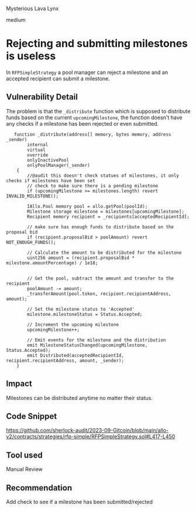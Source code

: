 Mysterious Lava Lynx

medium

# Rejecting and submitting milestones is useless

In `RFPSimpleStrategy` a pool manager can reject a milestone and an accepted recipient can submit a milestone.

## Vulnerability Detail

The problem is that the `_distribute` function which is supposed to distribute funds based on the current `upcomingMilestone`, the function doesn't have any checks if a milestone has been rejected or even submitted.

```solidity
   function _distribute(address[] memory, bytes memory, address _sender)
        internal
        virtual
        override
        onlyInactivePool
        onlyPoolManager(_sender)
    {
        //@audit this doesn't check statues of milestones, it only checks if milestones have been set
        // check to make sure there is a pending milestone
        if (upcomingMilestone >= milestones.length) revert INVALID_MILESTONE();

        IAllo.Pool memory pool = allo.getPool(poolId);
        Milestone storage milestone = milestones[upcomingMilestone];
        Recipient memory recipient = _recipients[acceptedRecipientId];

        // make sure has enough funds to distribute based on the proposal bid
        if (recipient.proposalBid > poolAmount) revert NOT_ENOUGH_FUNDS();

        // Calculate the amount to be distributed for the milestone
        uint256 amount = (recipient.proposalBid * milestone.amountPercentage) / 1e18;

        
        // Get the pool, subtract the amount and transfer to the recipient
        poolAmount -= amount;
        _transferAmount(pool.token, recipient.recipientAddress, amount);

        // Set the milestone status to 'Accepted'
        milestone.milestoneStatus = Status.Accepted;

        // Increment the upcoming milestone
        upcomingMilestone++;

        // Emit events for the milestone and the distribution
        emit MilestoneStatusChanged(upcomingMilestone, Status.Accepted);
        emit Distributed(acceptedRecipientId, recipient.recipientAddress, amount, _sender);
    }

```

## Impact

Milestones can be distributed anytime no matter their status.

## Code Snippet
https://github.com/sherlock-audit/2023-09-Gitcoin/blob/main/allo-v2/contracts/strategies/rfp-simple/RFPSimpleStrategy.sol#L417-L450
## Tool used

Manual Review

## Recommendation
Add check to see if a milestone has been submitted/rejected